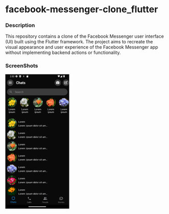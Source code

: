 # facebook-messenger-clone_flutter

<h3>Description</h3>
<p>This repository contains a clone of the Facebook Messenger user interface (UI) built using the Flutter framework. The project aims to recreate the visual appearance and user experience of the Facebook Messenger app without implementing backend actions or functionality.</p>

<h3>ScreenShots</h3>
<img src="assets/screenshot.png" width="200" />
